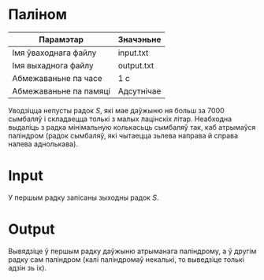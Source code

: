 # Паліном

|        Парамэтар        |   Значэньне        |
|  --------------------   | -------------      |
|  Імя ўваходнага файлу   |    input.txt       |
|   Імя выхаднога файлу   |    output.txt      |
|   Абмежаваньне па часе  |      1 с           |
|  Абмежаваньне па памяці |   Адсутнічае       |

Уводзіцца непусты радок $S$, які мае даўжыню ня больш за $7000$ сымбаляў і складаецца толькі з малых лацінскіх літар. Неабходна выдаліць з радка мінімальную колькасьць сымбаляў так, каб атрымаўся паліндром (радок сымбаляў, які чытаецца зьлева направа й справа налева аднолькава).

# Іnput
У першым радку запісаны зыходны радок $S.$

# Output
Вывядзіце ў першым радку даўжыню атрыманага паліндрому, а ў другім радку сам паліндром (калі паліндромаў некалькі, то выведзіце толькі адзін зь іх).
